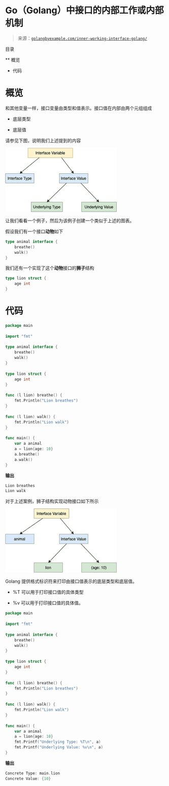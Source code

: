 <!--yml

分类：未分类

日期：2024-10-13 06:22:47

-->

# Go（Golang）中接口的内部工作或内部机制

> 来源：[`golangbyexample.com/inner-working-interface-golang/`](https://golangbyexample.com/inner-working-interface-golang/)

目录

**   概览

+   代码

# **概览**

和其他变量一样，接口变量由类型和值表示。接口值在内部由两个元组组成

+   底层类型

+   底层值

请参见下图，说明我们上述提到的内容

![](img/e09464771d53171817cfeecf9da6a93e.png)

让我们看看一个例子，然后为该例子创建一个类似于上述的图表。

假设我们有一个接口**动物**如下

```go
type animal interface {
    breathe()
    walk()
}
```

我们还有一个实现了这个**动物**接口的**狮子**结构

```go
type lion struct {
    age int
}
```

# **代码**

```go
package main

import "fmt"

type animal interface {
    breathe()
    walk()
}

type lion struct {
    age int
}

func (l lion) breathe() {
    fmt.Println("Lion breathes")
}

func (l lion) walk() {
    fmt.Println("Lion walk")
}

func main() {
    var a animal
    a = lion{age: 10}
    a.breathe()
    a.walk()
}
```

**输出**

```go
Lion breathes
Lion walk
```

对于上述案例，狮子结构实现动物接口如下所示

![](img/c9cc4eb8c2e7148fd7877e127d773ca6.png)

Golang 提供格式标识符来打印由接口值表示的底层类型和底层值。

+   %T 可以用于打印接口值的具体类型

+   %v 可以用于打印接口值的具体值。

```go
package main

import "fmt"

type animal interface {
    breathe()
    walk()
}

type lion struct {
    age int
}

func (l lion) breathe() {
    fmt.Println("Lion breathes")
}

func (l lion) walk() {
    fmt.Println("Lion walk")
}

func main() {
    var a animal
    a = lion{age: 10}
    fmt.Printf("Underlying Type: %T\n", a)
    fmt.Printf("Underlying Value: %v\n", a)
}
```

**输出**

```go
Concrete Type: main.lion
Concrete Value: {10}
```


